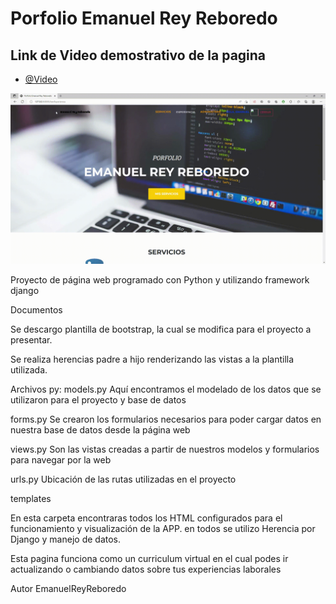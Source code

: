 
# Porfolio Emanuel Rey Reboredo


## Link de Video demostrativo de la pagina
- [@Video]( https://drive.google.com/file/d/1ThXS1HN8O6nLmis1U2BjK-WvfViPWWCU/view?usp=sharing)

<img alt="Awesome GitHub Profile Readme" src="media/portfolio.gif"> </img>

Proyecto de página web programado con Python y utilizando framework django

Documentos

Se descargo plantilla de bootstrap, la cual se modifica para el proyecto a presentar.

Se realiza herencias padre a hijo renderizando las vistas a la plantilla utilizada.

Archivos py:
models.py
Aquí encontramos el modelado de los datos que se utilizaron para el proyecto y base de datos

forms.py
Se crearon los formularios necesarios para poder cargar datos en nuestra base de datos desde la página web

views.py
Son las vistas creadas a partir de nuestros modelos y formularios para navegar por la web

urls.py
Ubicación de las rutas utilizadas en el proyecto

templates

En esta carpeta encontraras todos los HTML configurados para el funcionamiento y visualización de la APP. en todos se utilizo Herencia por Django y manejo de datos.

Esta pagina funciona como un curriculum virtual en el cual podes ir actualizando o cambiando datos sobre tus experiencias laborales

Autor
EmanuelReyReboredo
